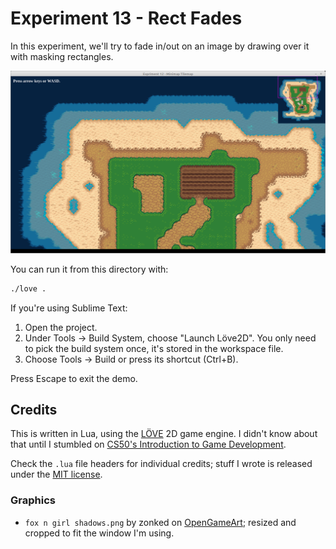 # Experiment 13 - Rect Fades

In this experiment, we'll try to fade in/out on an image by drawing over it
with masking rectangles.

![Experiment 13 - Rect Fades](experiment-13.png)

You can run it from this directory with:

```sh
./love .
```

If you're using Sublime Text:

1. Open the project.
1. Under Tools -> Build System, choose "Launch Löve2D". You only need to pick
   the build system once, it's stored in the workspace file.
1. Choose Tools -> Build or press its shortcut (Ctrl+B).

Press Escape to exit the demo.

## Credits

This is written in Lua, using the [LÖVE](https://love2d.org/) 2D game engine. I
didn't know about that until I stumbled on [CS50's Introduction to Game
Development](https://www.edx.org/course/cs50s-introduction-to-game-development).

Check the `.lua` file headers for individual credits; stuff I wrote is released
under the [MIT license](LICENSE.md).

### Graphics

* `fox n girl shadows.png` by zonked on
  [OpenGameArt](https://opengameart.org/content/girl-n-fox-n-old-man); resized
  and cropped to fit the window I'm using.
